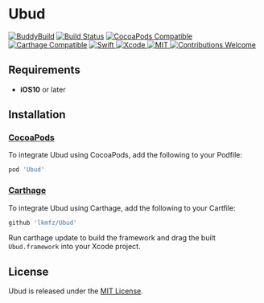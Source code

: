 # Ubud

[![BuddyBuild](https://dashboard.buddybuild.com/api/statusImage?appID=5a240e4e7463140001ebe6ea&branch=master&build=latest)](https://dashboard.buddybuild.com/apps/5a240e4e7463140001ebe6ea/build/latest?branch=master)
[![Build Status](https://travis-ci.org/lkmfz/Ubud.svg?branch=master)](https://travis-ci.org/lkmfz/Ubud)
[![CocoaPods Compatible](https://img.shields.io/cocoapods/v/Ubud.svg)](https://cocoapods.org/pods/Ubud)
[![Carthage Compatible](https://img.shields.io/badge/Carthage-compatible-4BC51D.svg?style=flat)](https://github.com/Carthage/Carthage)
<a href="https://swift.org">
 <img src="https://img.shields.io/badge/Swift-4-orange.svg"
      alt="Swift" />
</a>
<a href="https://developer.apple.com/xcode">
  <img src="https://img.shields.io/badge/Xcode-9-blue.svg"
      alt="Xcode">
</a>
<a href="https://opensource.org/licenses/MIT">
  <img src="https://img.shields.io/badge/License-MIT-red.svg"
      alt="MIT">
</a>
<a href="https://github.com/MessageKit/MessageKit/issues">
   <img src="https://img.shields.io/badge/contributions-welcome-brightgreen.svg?style=flat"
        alt="Contributions Welcome">
</a>

## Requirements

- **iOS10** or later

## Installation
### [CocoaPods](https://cocoapods.org/)
To integrate Ubud using CocoaPods, add the following to your Podfile:
````ruby
pod 'Ubud'
````
### [Carthage](https://cocoapods.org/)
To integrate Ubud using Carthage, add the following to your Cartfile:
````ruby
github 'lkmfz/Ubud'
````
Run carthage update to build the framework and drag the built `Ubud.framework` into your Xcode project.

## License
Ubud is released under the [MIT License](https://github.com/MessageKit/MessageKit/blob/master/LICENSE.md).